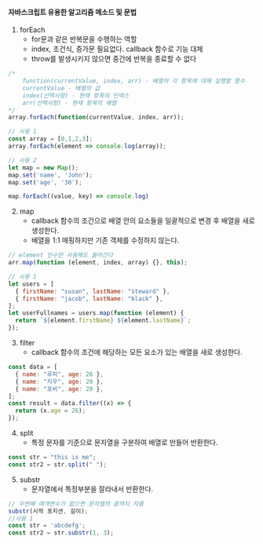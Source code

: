 #### 자바스크립트 유용한 알고리즘 메소드 및 문법

1. forEach
   - for문과 같은 반복문을 수행하는 역할
   - index, 조건식, 증가문 필요없다. callback 함수로 기능 대체
   - throw를 발생시키지 않으면 중간에 반복을 종료할 수 없다

```js
/*
    function(currentValue, index, arr) - 배열의 각 항목에 대해 실행할 함수
    currentValue - 배열의 값
    index(선택사항) - 현재 항목의 인덱스
    arr(선택사항) - 현재 항목의 배열
*/
array.forEach(function(currentValue, index, arr));

// 사용 1
const array = [0,1,2,3];
array.forEach(element => console.log(array));

// 사용 2
let map = new Map();
map.set('name', 'John');
map.set('age', '30');

map.forEach((value, key) => console.log)

```

2. map
   - callback 함수의 조건으로 배열 안의 요소들을 일괄적으로 변경 후 배열을 새로 생성한다.
   - 배열을 1:1 매핑하지만 기존 객체를 수정하지 않는다.

```js
// element 인수만 사용해도 돌아간다
arr.map(function (element, index, array) {}, this);

// 사용 1
let users = [
  { firstName: "susan", lastName: "steward" },
  { firstName: "jacob", lastName: "black" },
];
let userFullnames = users.map(function (element) {
  return `${element.firstName} ${element.lastName}`;
});
```

3. filter
   - callback 함수의 조건에 해당하는 모든 요소가 있는 배열을 새로 생성한다.

```js
const data = [
  { name: "루피", age: 26 },
  { name: "지우", age: 20 },
  { name: "포비", age: 20 },
];
const result = data.filter((x) => {
  return (x.age = 26);
});
```

4. split
   - 특정 문자를 기준으로 문자열을 구분하여 배열로 만들어 반환한다.

```js
const str = "this is me";
const str2 = str.split(" ");
```

5. substr
   - 문자열에서 특정부분을 잘라내서 반환한다.

```js
// 두번째 매개변수가 없으면 문자열의 끝까지 자름
substr(시작 포지션, 길이);
//사용 1
const str = 'abcdefg';
const str2 = str.substr(1, 3);
```
